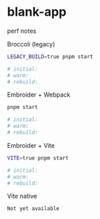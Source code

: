 # blank-app


perf notes



Broccoli (legacy)
```bash
LEGACY_BUILD=true pnpm start

# initial:
# warm:
# rebuild:
```

Embroider + Webpack
```bash
pnpm start

# initial:
# warm:
# rebuild:
```

Embroider + Vite
```bash
VITE=true pnpm start

# initial:
# warm:
# rebuild:
```

Vite native
```
Not yet available
```

